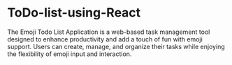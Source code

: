 # ToDo-list-using-React
The Emoji Todo List Application is a web-based task management tool designed to enhance productivity and add a touch of fun with emoji support. Users can create, manage, and organize their tasks while enjoying the flexibility of emoji input and interaction.
